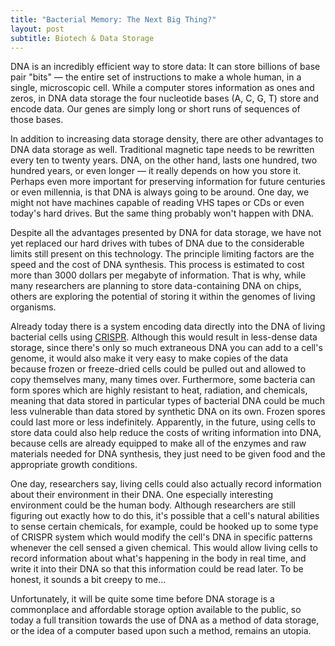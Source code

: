 ```yaml
---
title: "Bacterial Memory: The Next Big Thing?"
layout: post
subtitle: Biotech & Data Storage
---
```

DNA is an incredibly efficient way to store data: It can store billions of base pair "bits" — the entire set of instructions to make a whole human, in a single, microscopic cell. While a computer stores information as ones and zeros, in DNA data storage the four nucleotide bases (A, C, G, T) store and encode data. Our genes are simply long or short runs of sequences of those bases.

In addition to increasing data storage density, there are other advantages to DNA data storage as well. Traditional magnetic tape needs to be rewritten every ten to twenty years. DNA, on the other hand, lasts one hundred, two hundred years, or even longer — it really depends on how you store it. Perhaps even more important for preserving information for future centuries or even millennia, is that DNA is always going to be around. One day, we might not have machines capable of reading VHS tapes or CDs or even today's hard drives. But the same thing probably won't happen with DNA.

Despite all the advantages presented by DNA for data storage, we have not yet replaced our hard drives with tubes of DNA due to the considerable limits still present on this technology. The principle limiting factors are the speed and the cost of DNA synthesis. This process is estimated to cost more than 3000 dollars per megabyte of information. That is why, while many researchers are planning to store data-containing DNA on chips, others are exploring the potential of storing it within the genomes of living organisms.

Already today there is a system encoding data directly into the DNA of living bacterial cells using [CRISPR](https://en.wikipedia.org/wiki/CRISPR). Although this would result in less-dense data storage, since there's only so much extraneous DNA you can add to a cell's genome, it would also make it very easy to make copies of the data because frozen or freeze-dried cells could be pulled out and allowed to copy themselves many, many times over. Furthermore, some bacteria can form spores which are highly resistant to heat, radiation, and chemicals, meaning that data stored in particular types of bacterial DNA could be much less vulnerable than data stored by synthetic DNA on its own. Frozen spores could last more or less indefinitely. Apparently, in the future, using cells to store data could also help reduce the costs of writing information into DNA, because cells are already equipped to make all of the enzymes and raw materials needed for DNA synthesis, they just need to be given food and the appropriate growth conditions. 

One day, researchers say, living cells could also actually record information about their environment in their DNA. One especially interesting environment could be the human body. Although researchers are still figuring out exactly how to do this, it's possible that a cell's natural abilities to sense certain chemicals, for example, could be hooked up to some type of CRISPR system which would modify the cell's DNA in specific patterns whenever the cell sensed a given chemical. This would allow living cells to record information about what's happening in the body in real time, and write it into their DNA so that this information could be read later. To be honest, it sounds a bit creepy to me...

Unfortunately, it will be quite some time before DNA storage is a commonplace and affordable storage option available to the public, so today a full transition towards the use of DNA as a method of data storage, or the idea of a computer based upon such a method, remains an utopia.